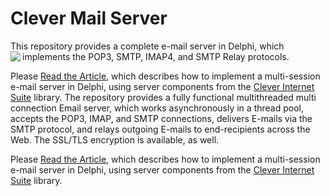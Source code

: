 # Clever Mail Server

This repository provides a complete e-mail server in Delphi, which implements the POP3, SMTP, IMAP4, and SMTP Relay protocols.
<img align="left" src="https://www.clevercomponents.com/images/CleverMailServer-250.jpg" />

Please [Read the Article](https://www.clevercomponents.com/articles/article028/mailserver.asp), which describes how to implement a multi-session e-mail server in Delphi, using server components from the [Clever Internet Suite](https://www.clevercomponents.com/products/inetsuite/) library.
The repository provides a fully functional multithreaded multi connection Email server, which works asynchronously in a thread pool, accepts the POP3, IMAP, and SMTP connections, delivers E-mails via the SMTP protocol, and relays outgoing E-mails to end-recipients across the Web. The SSL/TLS encryption is available, as well.   

Please [Read the Article](https://www.clevercomponents.com/articles/article051/), which describes how to implement a multi-session e-mail server in Delphi, using server components from the [Clever Internet Suite](https://www.clevercomponents.com/products/inetsuite/) library.
